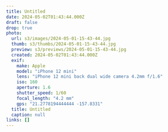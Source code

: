 ```yaml
---
title: Untitled
date: 2024-05-02T01:43:44.000Z
draft: false
drop: true
photo:
  url: s3/images/2024-05-01-15-43-44.jpg
  thumb: s3/thumbs/2024-05-01-15-43-44.jpg
  preview: s3/previews/2024-05-01-15-43-44.jpg
  created: 2024-05-02T01:43:44.000Z
  exif:
    make: Apple
    model: "iPhone 12 mini"
    lens: "iPhone 12 mini back dual wide camera 4.2mm f/1.6"
    iso: 160
    aperture: 1.6
    shutter_speed: 1/60
    focal_length: "4.2 mm"
    gps: "21.2778194444444 -157.8331"
  title: Untitled
  caption: null
links: []
---
```

